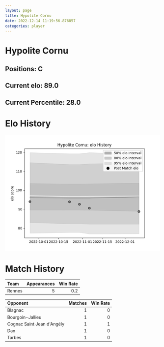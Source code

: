 ```yaml
---  
layout: page  
title: Hypolite Cornu  
date: 2022-12-14 11:19:56.876857  
categories: player  
---
```

# Hypolite Cornu

## Positions: C

## Current elo: 89.0

## Current Percentile: 28.0

# Elo History


![elo history](history_HypoliteCornu.png)
# Match History


| Team   |   Appearances |   Win Rate |
|:-------|--------------:|-----------:|
| Rennes |             5 |        0.2 |

| Opponent                   |   Matches |   Win Rate |
|:---------------------------|----------:|-----------:|
| Blagnac                    |         1 |          0 |
| Bourgoin-Jallieu           |         1 |          0 |
| Cognac Saint Jean d'Angély |         1 |          1 |
| Dax                        |         1 |          0 |
| Tarbes                     |         1 |          0 |